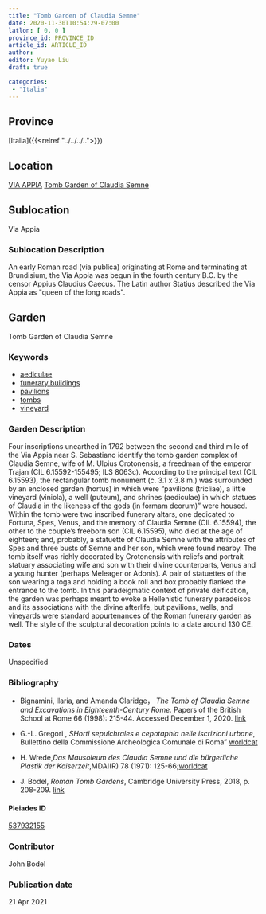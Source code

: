```yaml
---
title: "Tomb Garden of Claudia Semne"
date: 2020-11-30T10:54:29-07:00
latlon: [ 0, 0 ]
province_id: PROVINCE_ID
article_id: ARTICLE_ID
author:
editor: Yuyao Liu
draft: true

categories:
 - "Italia"
---
```


## Province
[Italia]({{<relref "../../../..">}})

## Location
[VIA APPIA](https://pleiades.stoa.org/places/356966898)
[Tomb Garden of Claudia Semne](https://pleiades.stoa.org/places/537932155)

<!--### Location Description-->

<!-- LEAVE THIS BLANK FOR NOW -->

## Sublocation
Via Appia

### Sublocation Description
An early Roman road (via publica) originating at Rome and terminating at Brundisium, the Via Appia was begun in the fourth century B.C. by the censor Appius Claudius Caecus. The Latin author Statius described the Via Appia as "queen of the long roads".



## Garden

Tomb Garden of Claudia Semne

### Keywords

- [aediculae](http://vocab.getty.edu/page/aat/300002574)
- [funerary buildings](http://vocab.getty.edu/page/aat/300005866)
- [pavilions](http://vocab.getty.edu/page/aat/300006819)
- [tombs](http://vocab.getty.edu/page/aat/300005926)
- [vineyard](http://vocab.getty.edu/page/aat/300000248)





### Garden Description
Four inscriptions unearthed in 1792 between the second and third mile of the Via Appia near S. Sebastiano identify the tomb garden complex of Claudia Semne, wife of M. Ulpius Crotonensis, a freedman of the emperor Trajan (CIL 6.15592-155495; ILS 8063c). According to the principal text (CIL 6.15593), the rectangular tomb monument (c. 3.1 x 3.8 m.) was surrounded by an enclosed garden (hortus) in which were “pavilions (tricliae), a little vineyard (viniola), a well (puteum), and shrines (aediculae) in which statues of Claudia in the likeness of the gods (in formam deorum)” were housed. Within the tomb were two inscribed funerary altars, one dedicated to Fortuna, Spes, Venus, and the memory of Claudia Semne (CIL 6.15594), the other to the couple’s freeborn son (CIL 6.15595), who died at the age of eighteen; and, probably, a statuette of Claudia  Semne with the attributes of Spes and three busts of  Semne and her son, which were found nearby. The tomb itself was richly decorated by Crotonensis with reliefs and portrait statuary associating wife and son with their divine counterparts, Venus and a young hunter (perhaps Meleager or Adonis). A pair of statuettes of the son wearing a toga and holding a book roll and box probably flanked the entrance to the tomb. In this paradeigmatic context of private deification, the garden was perhaps meant to evoke a Hellenistic funerary paradeisos and its associations with the divine afterlife, but pavilions, wells, and vineyards were standard appurtenances of the Roman funerary garden as well. The style of the sculptural decoration points to a date around 130 CE.




### Dates
Unspecified

### Bibliography
- Bignamini, Ilaria, and Amanda Claridge， *The Tomb of Claudia Semne and Excavations in Eighteenth-Century Rome.* Papers of the British School at Rome 66 (1998): 215-44. Accessed December 1, 2020. [link](https://www.jstor.org/stable/40310981)

- G.-L. Gregori , *SHorti sepulchrales e cepotaphia nelle iscrizioni urbane*, Bullettino della Commissione Archeologica Comunale di Roma” [worldcat](http://www.worldcat.org/oclc/886794800)

- H. Wrede,*Das Mausoleum des Claudia Semne und die bürgerliche Plastik der Kaiserzeit*,MDAI(R) 78 (1971): 125-66;[worldcat](http://www.worldcat.org/oclc/848753956)

- J. Bodel, *Roman Tomb Gardens*, Cambridge University Press, 2018, p. 208-209. [link](https://www.cambridge.org/core/books/gardens-of-the-roman-empire/roman-tomb-gardens/6BDAE36C21FFFADD3EB4E9CBD4BB8986)












<!--#### Periodo ID-->

<!-- [PERIODO_ID](https://pleiades.stoa.org/places/PLEIADES_ID) -->

#### Pleiades ID

[537932155](https://pleiades.stoa.org/places/537932155)



### Contributor
John Bodel


### Publication date


21 Apr 2021

<!--### Related articles-->

<!-- Links to other related articles. Leave blank for now -->